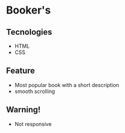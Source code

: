# Booker's



## Tecnologies

* HTML
* CSS

## Feature

* Most popular book with a short description
* smooth scrolling

## Warning!
* Not responsive
